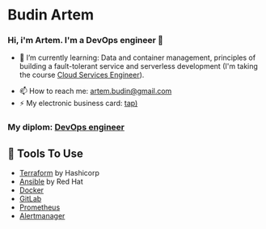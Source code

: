# Budin Artem

### Hi, i'm Artem. I'm a DevOps engineer 👋

* 🌱 I’m currently learning: Data and container management, principles of building a fault-tolerant service and serverless development (I'm taking the course [Cloud Services Engineer](https://practicum.yandex.ru/ycloud/)).

- 📫 How to reach me: [artem.budin@gmail.com](mailto:artem.budin@gmail.com)
- ⚡ My electronic business card: [tap)](https://taplink.cc/artem_budin)

### My diplom: [DevOps engineer](https://github.com/Artem-Tvr/My_diplomas_and_certificates/blob/main/diplomas/%20diplom_DevOps_BudinAV.jpg)

## 🔧 Tools To Use

* [Terraform](https://www.terraform.io/) by Hashicorp
* [Ansible](https://www.ansible.com/) by Red Hat
* [Docker](https://www.docker.com/)
* [GitLab](https://about.gitlab.com/)
* [Prometheus](https://prometheus.io/)
* [Alertmanager](https://prometheus.io/docs/alerting/latest/alertmanager/)



<!--

📚 My favorite learning sources

**Artem-Tvr/Artem-Tvr** is a ✨ _special_ ✨ repository because its `README.md` (this file) appears on your GitHub profile.

Here are some ideas to get you started:

- 🔭 I’m currently working on ...
- 🌱 I’m currently learning ...
- 👯 I’m looking to collaborate on ...
- 🤔 I’m looking for help with ...
- 💬 Ask me about ...
- 📫 How to reach me: ...
- 😄 Pronouns: ...
- ⚡ Fun fact: ...
  -->
